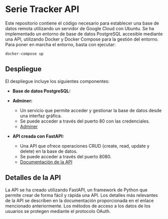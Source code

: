 # Serie Tracker API

Este repositorio contiene el código necesario para establecer una base de datos remota utilizando un servidor de Google Cloud con Ubuntu. Se ha implementado un entorno de base de datos PostgreSQL accesible mediante una API, utilizando Docker y Docker Compose para la gestión del entorno.
Para poner en marcha el entorno, basta con ejecutar:
```
docker-compose up
````

## Despliegue

El despliegue incluye los siguientes componentes:

- **Base de datos PostgreSQL:** 

- **Adminer:** 
  - Un servicio que permite acceder y gestionar la base de datos desde una interfaz gráfica. 
  - Se puede acceder a través del puerto 80 con las credenciales.
  - [Adminer](http://35.246.246.159/)

- **API creada con FastAPI:** 
  - Una API que ofrece operaciones CRUD (create, read, update y delete) en la base de datos.
  - Se puede acceder a través del puerto 8080.
  - [Documentación de la API](http://35.246.246.159:8080/docs#/)

## Detalles de la API

La API se ha creado utilizando FastAPI, un framework de Python que permite crear de forma fácil y rápida una API. Los detalles más relevantes de la API se describen en la documentación proporcionada en el enlace mencionado anteriormente.
Los métodos de acceso a los datos de los usuarios se protegen mediante el protocolo OAuth.
